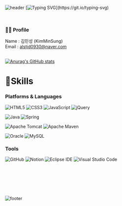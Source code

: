 ![header](https://capsule-render.vercel.app/api?type=waving&color=gradient&height=120&animation=fadeIn&section=header&text)
[![Typing SVG](https://readme-typing-svg.herokuapp.com?font=Redressed&size=31&pause=1000&color=4E99F7&random=false&width=435&lines=Welcome+to+Minsung's+github!)](https://git.io/typing-svg)

<br/>



<!-- stats -->
### 🦸‍♂️ Profile
Name : 김민성 (KimMinSung) <br/>
Email : alstjd0930@naver.com <br/>
 <br/>
 
 [![Anurag's GitHub stats](https://github-readme-stats.vercel.app/api?username=alstjd0930)](https://github.com/anuraghazra/github-readme-stats)
# 💪Skills
### Platforms & Languages
![HTML5](https://img.shields.io/badge/HTML5-E34F26.svg?&style=for-the-badge&logo=HTML5&logoColor=white)
![CSS3](https://img.shields.io/badge/CSS3-1572B6.svg?&style=for-the-badge&logo=CSS3&logoColor=white)
![JavaScript](https://img.shields.io/badge/JavaScript-F7DF1E.svg?&style=for-the-badge&logo=JavaScript&logoColor=white)
![jQuery](https://img.shields.io/badge/jQuery-0769AD.svg?&style=for-the-badge&logo=jQuery&logoColor=white)


![Java](https://img.shields.io/badge/Java-007396.svg?&style=for-the-badge&logo=Java&logoColor=white)
![Spring](https://img.shields.io/badge/Spring-6DB33F.svg?&style=for-the-badge&logo=Spring&logoColor=white)


![Apache Tomcat](https://img.shields.io/badge/apache%20tomcat-%23F8DC75.svg?style=for-the-badge&logo=apache-tomcat&logoColor=black) 
![Apache Maven](https://img.shields.io/badge/Apache%20Maven-C71A36?style=for-the-badge&logo=Apache%20Maven&logoColor=white)


![Oracle](https://img.shields.io/badge/Oracle-F80000.svg?&style=for-the-badge&logo=Oracle&logoColor=white)
![MySQL](https://img.shields.io/badge/mysql-4479A1?style=for-the-badge&logo=mysql&logoColor=white)

### Tools
![GitHub](https://img.shields.io/badge/github-%23121011.svg?style=for-the-badge&logo=github&logoColor=white)
![Notion](https://img.shields.io/badge/Notion-%23000000.svg?style=for-the-badge&logo=notion&logoColor=white)
![Eclipse IDE](https://img.shields.io/badge/Eclipse%20IDE-2C2255.svg?&style=for-the-badge&logo=Eclipse%20IDE&logoColor=white)
![Visual Studio Code](https://img.shields.io/badge/Visual%20Studio%20Code-007ACC.svg?&style=for-the-badge&logo=Visual%20Studio%20Code&logoColor=white)
 <br/> <br/>

<br/>


<br><br>




![footer](https://capsule-render.vercel.app/api?type=waving&color=gradient&height=120&animation=fadeIn&section=footer&text=🚗💨&fontAlign=70)
